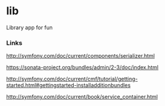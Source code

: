 # lib
Library app for fun

### Links 

http://symfony.com/doc/current/components/serializer.html

https://sonata-project.org/bundles/admin/2-3/doc/index.html

http://symfony.com/doc/current/cmf/tutorial/getting-started.html#gettingstarted-installadditionbundles

http://symfony.com/doc/current/book/service_container.html
